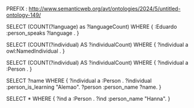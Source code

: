 PREFIX : <http://www.semanticweb.org/avt/ontologies/2024/5/untitled-ontology-149/>

SELECT (COUNT(?language) as ?languageCount)
WHERE {
  :Eduardo :person_speaks ?language .
}

SELECT (COUNT(?individual) AS ?individualCount)
WHERE {
  ?individual a owl:NamedIndividual .
}

SELECT (COUNT(?individual) AS ?individualCount)
WHERE {
  ?individual a :Person .
}

SELECT ?name
WHERE {
  ?individual a :Person .
  ?individual :person_is_learning "Alemao".
  ?person :person_name ?name.
}

SELECT *
WHERE {
  ?ind a :Person .
  ?ind :person_name "Hanna".
}